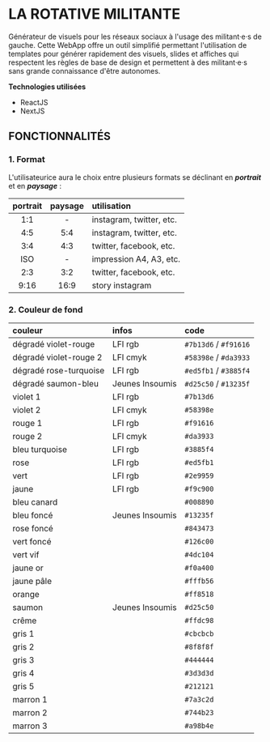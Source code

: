 # LA ROTATIVE MILITANTE

Générateur de visuels pour les réseaux sociaux à l'usage des militant·e·s de gauche. Cette WebApp offre un outil simplifié permettant l'utilisation de templates pour générer rapidement des visuels, slides et affiches qui respectent les règles de base de design et permettent à des militant·e·s sans grande connaissance d'être autonomes.

**Technologies utilisées**
* ReactJS
* NextJS

## FONCTIONNALITÉS

### 1. Format

L'utilisateurice aura le choix entre plusieurs formats se déclinant en ***portrait*** et en ***paysage*** :

| portrait | paysage | utilisation |
| :--: | :--: | :-- |
| 1:1 | - | instagram, twitter, etc. |
| 4:5 | 5:4 | instagram, twitter, etc. |
| 3:4 | 4:3 | twitter, facebook, etc. |
| ISO | - | impression A4, A3, etc. |
| 2:3 | 3:2 | twitter, facebook, etc. |
| 9:16 | 16:9 | story instagram |

### 2. Couleur de fond

| couleur | infos | code |
| :-- | :-- | :-- |
| dégradé violet-rouge | LFI rgb | `#7b13d6` / `#f91616` |
| dégradé violet-rouge 2 | LFI cmyk | `#58398e` / `#da3933` |
| dégradé rose-turquoise  | LFI rgb | `#ed5fb1` / `#3885f4` |
| dégradé saumon-bleu  | Jeunes Insoumis | `#d25c50` / `#13235f` |
| violet 1 | LFI rgb | `#7b13d6` |
| violet 2 | LFI cmyk | `#58398e` |
| rouge 1 | LFI rgb | `#f91616` |
| rouge 2 | LFI cmyk | `#da3933` |
| bleu turquoise | LFI rgb | `#3885f4` |
| rose | LFI rgb | `#ed5fb1` |
| vert | LFI rgb | `#2e9959` |
| jaune | LFI rgb | `#f9c900` |
| bleu canard |  | `#008890` |
| bleu foncé | Jeunes Insoumis | `#13235f` |
| rose foncé |  | `#843473` |
| vert foncé |  | `#126c00` |
| vert vif |  | `#4dc104` |
| jaune or |  | `#f0a400` |
| jaune pâle |  | `#fffb56` |
| orange |  | `#ff8518` |
| saumon | Jeunes Insoumis | `#d25c50` |
| crême |  | `#ffdc98` |
| gris 1 |  | `#cbcbcb` |
| gris 2 |  | `#8f8f8f` |
| gris 3 |  | `#444444` |
| gris 4 |  | `#3d3d3d` |
| gris 5 |  | `#212121` |
| marron 1 |  | `#7a3c2d` |
| marron 2 |  | `#744b23` |
| marron 3 |  | `#a98b4e` |